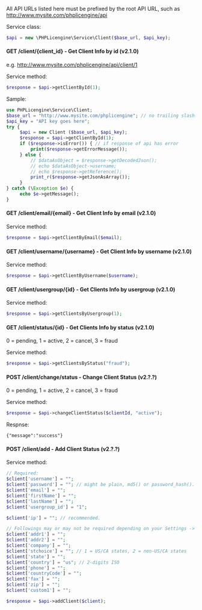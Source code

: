 All API URLs listed here must be prefixed by the root API URL, such as http://www.mysite.com/phplicengine/api

Service class:
```php
$api = new \PHPLicengine\Service\Client($base_url, $api_key);
```

#### GET /client/{client_id} - Get Client Info by id (v2.1.0)

e.g. http://www.mysite.com/phplicengine/api/client/1

Service method:
```php
$response = $api->getClientById(1);
```

Sample:

```php
use PHPLicengine\Service\Client;
$base_url = "http://www.mysite.com/phplicengine"; // no trailing slash!
$api_key = "API key goes here";
try {
     $api = new Client ($base_url, $api_key);
     $response = $api->getClientById(1);
     if ($response->isError()) { // if response of api has error
         print($response->getErrorMessage());
     } else {
         // $dataAsObject = $response->getDecodedJson();
         // echo $dataAsObject->username;
         // echo $response->getReference();
         print_r($response->getJsonAsArray());
     }
} catch (\Exception $e) {
     echo $e->getMessage();
}
```

#### GET /client/email/{email} - Get Client Info by email (v2.1.0)

Service method:
```php
$response = $api->getClientByEmail($email);
```

#### GET /client/username/{username} - Get Client Info by username (v2.1.0)

Service method:
```php
$response = $api->getClientByUsername($username);
```

#### GET /client/usergroup/{id} - Get Clients Info by usergroup (v2.1.0)

Service method:
```php
$response = $api->getClientsByUsergroup(1);
```

#### GET /client/status/{id} - Get Clients Info by status (v2.1.0)
0 = pending, 1 = active, 2 = cancel, 3 = fraud

Service method:
```php
$response = $api->getClientsByStatus("fraud");
```

#### POST /client/change/status - Change Client Status (v2.?.?)

0 = pending, 1 = active, 2 = cancel, 3 = fraud

Service method:
```php
$response = $api->changeClientStatus($clientId, "active");
```

Respnse:
```
{"message":"success"}
```

#### POST /client/add - Add Client Status (v2.?.?)


Service method:
```php
// Required:
$client['username'] = "";
$client['password'] = ""; // might be plain, md5() or password_hash().
$client['email'] = "";
$client['firstName'] = "";
$client['lastName'] = "";
$client['usergroup_id'] = "1";

$client['ip'] = ""; // recommended.

// Followings may or may not be required depending on your Settings -> Form Settings
$client['addr1'] = "";
$client['addr2'] = "";
$client['company'] = "";
$client['stchoice'] = ""; // 1 = US/CA states, 2 = non-US/CA states
$client['state'] = "";
$client['country'] = "us"; // 2-digits ISO
$client['phone'] = "";
$client['countryCode'] = "";
$client['fax'] = "";
$client['zip'] = "";
$client['custom1'] = "";

$response = $api->addClient($client);
```


